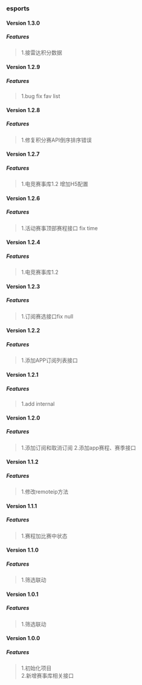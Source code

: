 ### esports

#### Version 1.3.0
##### Features
> 1.接雷达积分数据

#### Version 1.2.9
##### Features
> 1.bug fix fav list

#### Version 1.2.8
##### Features
> 1.修复积分赛API倒序排序错误

#### Version 1.2.7
##### Features
> 1.电竞赛事库1.2 增加H5配置

#### Version 1.2.6
##### Features
> 1.活动赛事顶部赛程接口 fix time 

#### Version 1.2.4
##### Features
> 1.电竞赛事库1.2

#### Version 1.2.3
##### Features
> 1.订阅赛选接口fix null

#### Version 1.2.2
##### Features
> 1.添加APP订阅列表接口

#### Version 1.2.1
##### Features
> 1.add internal

#### Version 1.2.0
##### Features
> 1.添加订阅和取消订阅
> 2.添加app赛程、赛季接口

#### Version 1.1.2
##### Features
> 1.修改remoteip方法

#### Version 1.1.1
##### Features
> 1.赛程加比赛中状态

#### Version 1.1.0
##### Features
> 1.筛选联动

#### Version 1.0.1
##### Features
> 1.筛选联动

#### Version 1.0.0
##### Features
> 1.初始化项目  
> 2.新增赛事库相关接口
